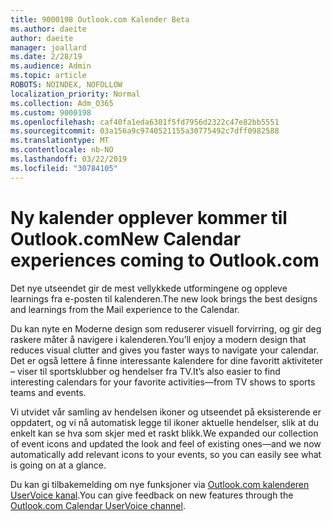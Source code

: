 ```yaml
---
title: 9000198 Outlook.com Kalender Beta
ms.author: daeite
author: daeite
manager: joallard
ms.date: 2/28/19
ms.audience: Admin
ms.topic: article
ROBOTS: NOINDEX, NOFOLLOW
localization_priority: Normal
ms.collection: Adm_O365
ms.custom: 9000198
ms.openlocfilehash: caf40fa1eda6301f5fd7956d2322c47e82bb5551
ms.sourcegitcommit: 03a156a9c9740521155a30775492c7dff0982588
ms.translationtype: MT
ms.contentlocale: nb-NO
ms.lasthandoff: 03/22/2019
ms.locfileid: "30784105"
---
```

# <a name="new-calendar-experiences-coming-to-outlookcom"></a><span data-ttu-id="d0c30-102">Ny kalender opplever kommer til Outlook.com</span><span class="sxs-lookup"><span data-stu-id="d0c30-102">New Calendar experiences coming to Outlook.com</span></span>

<span data-ttu-id="d0c30-103">Det nye utseendet gir de mest vellykkede utformingene og oppleve learnings fra e-posten til kalenderen.</span><span class="sxs-lookup"><span data-stu-id="d0c30-103">The new look brings the best designs and learnings from the Mail experience to the Calendar.</span></span>

<span data-ttu-id="d0c30-104">Du kan nyte en Moderne design som reduserer visuell forvirring, og gir deg raskere måter å navigere i kalenderen.</span><span class="sxs-lookup"><span data-stu-id="d0c30-104">You’ll enjoy a modern design that reduces visual clutter and gives you faster ways to navigate your calendar.</span></span> <span data-ttu-id="d0c30-105">Det er også lettere å finne interessante kalendere for dine favoritt aktiviteter – viser til sportsklubber og hendelser fra TV.</span><span class="sxs-lookup"><span data-stu-id="d0c30-105">It’s also easier to find interesting calendars for your favorite activities—from TV shows to sports teams and events.</span></span>

<span data-ttu-id="d0c30-106">Vi utvidet vår samling av hendelsen ikoner og utseendet på eksisterende er oppdatert, og vi nå automatisk legge til ikoner aktuelle hendelser, slik at du enkelt kan se hva som skjer med et raskt blikk.</span><span class="sxs-lookup"><span data-stu-id="d0c30-106">We expanded our collection of event icons and updated the look and feel of existing ones—and we now automatically add relevant icons to your events, so you can easily see what is going on at a glance.</span></span>

<span data-ttu-id="d0c30-107">Du kan gi tilbakemelding om nye funksjoner via [Outlook.com kalenderen UserVoice kanal](https://outlook.uservoice.com/forums/601444-new-experiences-in-outlook-com?category_id=209197).</span><span class="sxs-lookup"><span data-stu-id="d0c30-107">You can give feedback on new features through the [Outlook.com Calendar UserVoice channel](https://outlook.uservoice.com/forums/601444-new-experiences-in-outlook-com?category_id=209197).</span></span>